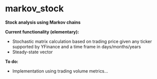 # markov_stock

**Stock analysis using Markov chains**

**Current functionality (elementary):**
- Stochastic matrix calculation based on trading price given any ticker supported by YFinance and a time frame in days/months/years
- Steady-state vector  

**To do:**
- Implementation using trading volume metrics... 
